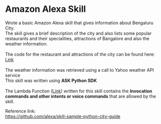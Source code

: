# Amazon Alexa Skill

<p>Wrote a basic Amazon Alexa skill that gives information about Bengaluru City.
<br />
The skill gives a brief description of the city and also lists some popular restaurants and their specialities, attractions of Bangalore and also the weather information.
<br />
<br />
The code for the restaurant and attractions of the city can be found here: <a href="https://github.com/tebbythomas/Amazon-Alexa-Skill/blob/master/alexa/data.py">Link</a>
<br />
<br />
The weather information was retrieved using a call to Yahoo weather API service
<br />
This skill was written using <b>ASK Python SDK</b>
<br />
<br />
The Lambda Function (<a href= "https://github.com/tebbythomas/Amazon-Alexa-Skill/blob/master/lambda_function.py">Link</a>) written for this skill  contains the <b>Invocation commands and other intents or voice commands</b> that are allowed by the skill.

Reference link:
<br />
https://github.com/alexa/skill-sample-python-city-guide

